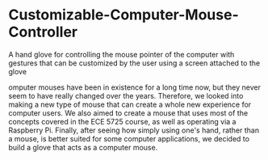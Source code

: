 # Customizable-Computer-Mouse-Controller
A hand glove for controlling the mouse pointer of the computer with gestures that can be customized by the user using a screen attached to the glove

omputer mouses have been in existence for a long time now, but they never seem to have really changed over the years. Therefore, we looked into making a new type of mouse that can create a whole new experience for computer users. We also aimed to create a mouse that uses most of the concepts covered in the ECE 5725 course, as well as operating via a Raspberry Pi. Finally, after seeing how simply using one's hand, rather than a mouse, is better suited for some computer applications, we decided to build a glove that acts as a computer mouse.
